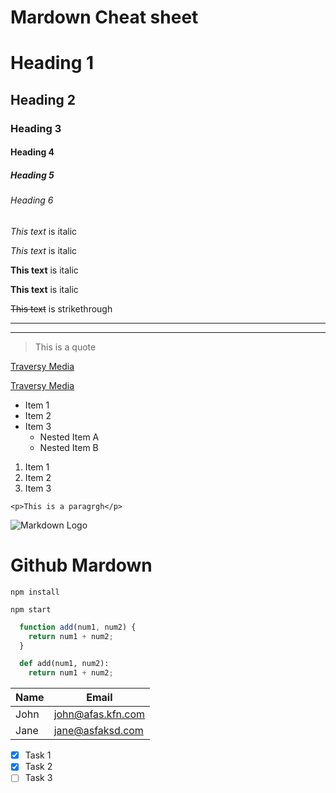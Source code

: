 # Mardown Cheat sheet

<!-- Headings -->
# Heading 1
## Heading 2
### Heading 3
#### Heading 4
##### Heading 5
###### Heading 6

<!-- Italics -->
*This text* is italic

_This text_ is italic

<!-- Strong -->
**This text** is italic

__This text__ is italic

<!-- Strikethrough -->
~~This text~~ is strikethrough

<!-- Horizontal Rule -->
---
___

<!-- blockquotes -->
> This is a quote

<!-- Links -->
[Traversy Media](https://www.youtube.com)

[Traversy Media](https://www.youtube.com   "Travsersy Media")


<!-- UL -->
* Item 1
* Item 2
* Item 3
  * Nested Item A
  * Nested Item B
  
<!-- OL -->
1. Item 1
1. Item 2
1. Item 3

<!-- Inline code Block-->
`<p>This is a paragrgh</p>`

<!-- Images -->
![Markdown Logo](https://media.istockphoto.com/photos/blossom-blackberry-on-white-picture-id624991232?k=20&m=624991232&s=612x612&w=0&h=4Zj6DG4BMR5q6P28vbv-IuWgvGHoiGo0xhDgAIwut-w=)



# Github Mardown
<!-- Github Markdown -->

<!-- Code Blocks (Github) -->
```
npm install

npm start
```

```javascript
  function add(num1, num2) {
    return num1 + num2;
  }
```

```python
  def add(num1, num2):
    return num1 + num2;
```

<!-- Tables (Github)-->
| Name  | Email            |
|-------|------------------|
| John  | john@afas.kfn.com|
| Jane  | jane@asfaksd.com |

<!-- Task lists (Github) -->
* [x] Task 1
* [x] Task 2
* [ ] Task 3